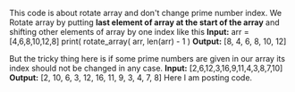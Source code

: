 This code is about rotate array and don't change prime number index.
We Rotate array by putting **last element of array at the start of the array** and shifting other elements of array by one index
like this
**Input:**
  arr = [4,6,8,10,12,8]
  print( rotate_array( arr, len(arr) - 1 )
**Output:**
  [8, 4, 6, 8, 10, 12]
  
But the tricky thing here is if some prime numbers are given in our array its index should not be changed in any case.
**Input:**
   [2,6,12,3,16,9,11,4,3,8,7,10]
 **Output:**
    [2, 10, 6, 3, 12, 16, 11, 9, 3, 4, 7, 8]
Here I am posting code.    
